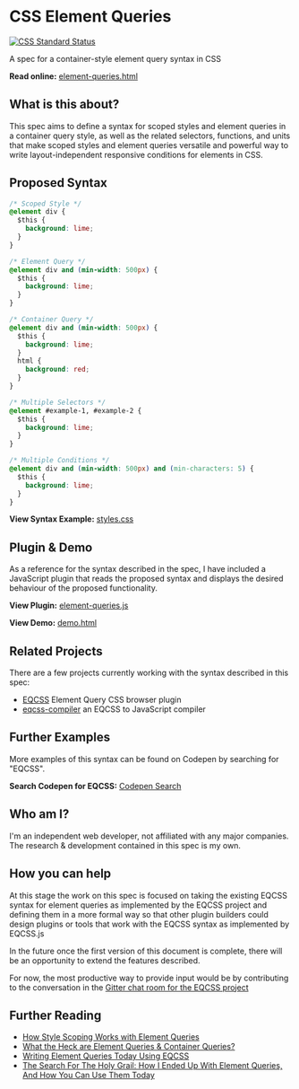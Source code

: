# CSS Element Queries

[![CSS Standard Status](https://jonathantneal.github.io/css-db/badge/aspect-ratio.svg)](https://jonathantneal.github.io/css-db/#aspect-ratio)

A spec for a container-style element query syntax in CSS

**Read online:** [element-queries.html](https://tomhodgins.github.io/element-queries-spec/element-queries.html)

## What is this about?

This spec aims to define a syntax for scoped styles and element queries in a container query style, as well as the related selectors, functions, and units that make scoped styles and element queries versatile and powerful way to write layout-independent responsive conditions for elements in CSS.

## Proposed Syntax

```css
/* Scoped Style */
@element div {
  $this {
    background: lime;
  }
}

/* Element Query */
@element div and (min-width: 500px) {
  $this {
    background: lime;
  }
}

/* Container Query */
@element div and (min-width: 500px) {
  $this {
    background: lime;
  }
  html {
    background: red;
  }
}

/* Multiple Selectors */
@element #example-1, #example-2 {
  $this {
    background: lime;
  }
}

/* Multiple Conditions */
@element div and (min-width: 500px) and (min-characters: 5) {
  $this {
    background: lime;
  }
}
```

**View Syntax Example:** [styles.css](example/styles.css)

## Plugin & Demo

As a reference for the syntax described in the spec, I have included a JavaScript plugin that reads the proposed syntax and displays the desired behaviour of the proposed functionality.

**View Plugin:** [element-queries.js](plugin/element-queries.js)

**View Demo:** [demo.html](demo.html)

## Related Projects

There are a few projects currently working with the syntax described in this spec:

- [EQCSS](https://github.com/eqcss/eqcss) Element Query CSS browser plugin
- [eqcss-compiler](https://github.com/tomhodgins/eqcss-compiler) an EQCSS to JavaScript compiler

## Further Examples

More examples of this syntax can be found on Codepen by searching for "EQCSS".

**Search Codepen for EQCSS:** [Codepen Search](http://codepen.io/search/pens?q=eqcss&limit=all&type=type-pens)

## Who am I?

I'm an independent web developer, not affiliated with any major companies. The research & development contained in this spec is my own.

## How you can help

At this stage the work on this spec is focused on taking the existing EQCSS syntax for element queries as implemented by the EQCSS project and defining them in a more formal way so that other plugin builders could design plugins or tools that work with the EQCSS syntax as implemented by EQCSS.js

In the future once the first version of this document is complete, there will be an opportunity to extend the features described.

For now, the most productive way to provide input would be by contributing to the conversation in the [Gitter chat room for the EQCSS project](https://gitter.im/eqcss/eqcss)


## Further Reading

- [How Style Scoping Works with Element Queries](http://codepen.io/tomhodgins/post/how-style-scoping-works-with-element-queries)
- [What the Heck are Element Queries & Container Queries?](http://codepen.io/tomhodgins/post/what-the-heck-are-element-queries-container-queries)
- [Writing Element Queries Today Using EQCSS](https://www.sitepoint.com/eqcss-a-javascript-plugin-to-write-element-queries/)
- [The Search For The Holy Grail: How I Ended Up With Element Queries, And How You Can Use Them Today](https://www.smashingmagazine.com/2016/07/how-i-ended-up-with-element-queries-and-how-you-can-use-them-today/)
